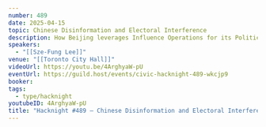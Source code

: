 ```yaml
---
number: 489
date: 2025-04-15
topic: Chinese Disinformation and Electoral Interference
description: How Beijing leverages Influence Operations for its Political Agendas
speakers:
  - "[[Sze-Fung Lee]]"
venue: "[[Toronto City Hall]]"
videoUrl: https://youtu.be/4ArghyaW-pU
eventUrl: https://guild.host/events/civic-hacknight-489-wkcjp9
booker: 
tags:
  - type/hacknight
youtubeID: 4ArghyaW-pU
title: "Hacknight #489 – Chinese Disinformation and Electoral Interference"
---
```

